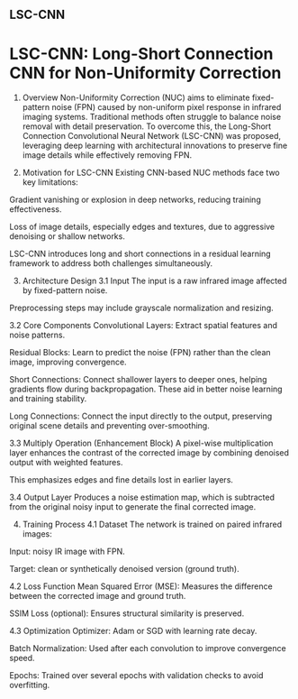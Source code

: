 ## LSC-CNN
# LSC-CNN: Long-Short Connection CNN for Non-Uniformity Correction
1. Overview
Non-Uniformity Correction (NUC) aims to eliminate fixed-pattern noise (FPN) caused by non-uniform pixel response in infrared imaging systems. Traditional methods often struggle to balance noise removal with detail preservation. To overcome this, the Long-Short Connection Convolutional Neural Network (LSC-CNN) was proposed, leveraging deep learning with architectural innovations to preserve fine image details while effectively removing FPN.

2. Motivation for LSC-CNN
Existing CNN-based NUC methods face two key limitations:

Gradient vanishing or explosion in deep networks, reducing training effectiveness.

Loss of image details, especially edges and textures, due to aggressive denoising or shallow networks.

LSC-CNN introduces long and short connections in a residual learning framework to address both challenges simultaneously.

3. Architecture Design
3.1 Input
The input is a raw infrared image affected by fixed-pattern noise.

Preprocessing steps may include grayscale normalization and resizing.

3.2 Core Components
Convolutional Layers: Extract spatial features and noise patterns.

Residual Blocks: Learn to predict the noise (FPN) rather than the clean image, improving convergence.

Short Connections: Connect shallower layers to deeper ones, helping gradients flow during backpropagation. These aid in better noise learning and training stability.

Long Connections: Connect the input directly to the output, preserving original scene details and preventing over-smoothing.

3.3 Multiply Operation (Enhancement Block)
A pixel-wise multiplication layer enhances the contrast of the corrected image by combining denoised output with weighted features.

This emphasizes edges and fine details lost in earlier layers.

3.4 Output Layer
Produces a noise estimation map, which is subtracted from the original noisy input to generate the final corrected image.

4. Training Process
4.1 Dataset
The network is trained on paired infrared images:

Input: noisy IR image with FPN.

Target: clean or synthetically denoised version (ground truth).

4.2 Loss Function
Mean Squared Error (MSE): Measures the difference between the corrected image and ground truth.

SSIM Loss (optional): Ensures structural similarity is preserved.

4.3 Optimization
Optimizer: Adam or SGD with learning rate decay.

Batch Normalization: Used after each convolution to improve convergence speed.

Epochs: Trained over several epochs with validation checks to avoid overfitting.
